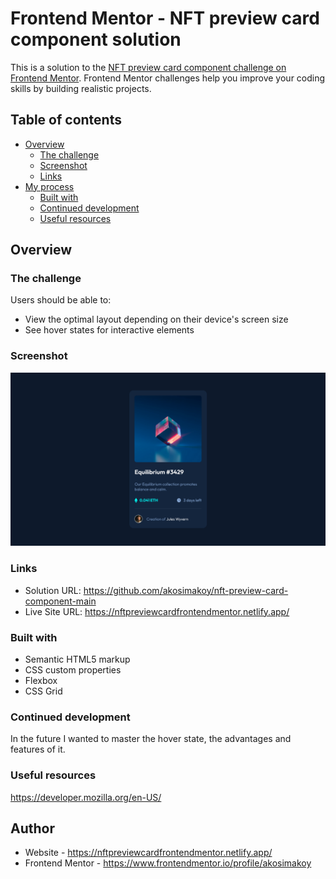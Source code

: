 # Frontend Mentor - NFT preview card component solution

This is a solution to the [NFT preview card component challenge on Frontend Mentor](https://www.frontendmentor.io/challenges/nft-preview-card-component-SbdUL_w0U). Frontend Mentor challenges help you improve your coding skills by building realistic projects. 

## Table of contents

- [Overview](#overview)
  - [The challenge](#the-challenge)
  - [Screenshot](#screenshot)
  - [Links](#links)
- [My process](#my-process)
  - [Built with](#built-with)
  - [Continued development](#continued-development)
  - [Useful resources](#useful-resources)


## Overview

### The challenge

Users should be able to:

- View the optimal layout depending on their device's screen size
- See hover states for interactive elements

### Screenshot

![](./design/Screenshot.png)


### Links

- Solution URL: https://github.com/akosimakoy/nft-preview-card-component-main
- Live Site URL: https://nftpreviewcardfrontendmentor.netlify.app/

### Built with

- Semantic HTML5 markup
- CSS custom properties
- Flexbox
- CSS Grid


### Continued development

In the future I wanted to master the hover state, the advantages and features of it.


### Useful resources

https://developer.mozilla.org/en-US/

## Author

- Website - https://nftpreviewcardfrontendmentor.netlify.app/
- Frontend Mentor - https://www.frontendmentor.io/profile/akosimakoy
